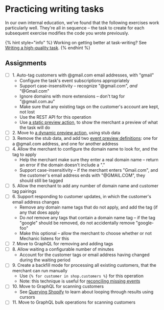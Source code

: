# Practicing writing tasks

In our own internal education, we've found that the following exercises work particularly well. They're all in sequence – the task to create for each subsequent exercise modifies the code you wrote previously.

{% hint style="info" %}
Working on getting better at task-writing? See [Writing a high-quality task](../../techniques/writing-a-high-quality-task.md).
{% endhint %}

## Assignments

* [ ] 1\. Auto-tag customers with @gmail.com email addresses, with "gmail"
  * Configure the task's event subscriptions appropriately
  * Support case-insensitivity – recognize "@gmail.com", _and_ "@Gmail.com"
  * Ignore domains with more extensions – don't tag for "@gmail.com.au"
  * Make sure that any existing tags on the customer's account are kept, not lost
  * Use the REST API for this operation
  * Use [a static preview action](../../core/tasks/previews/#static-preview-actions), to show the merchant a preview of what the task will do
* [ ] 2\. Move to [a dynamic preview action](../../core/tasks/previews/#dynamic-preview-actions), using stub data
* [ ] 3\. Remove the stub data, and add two [event preview definitions](../../core/tasks/previews/events.md): one for a @gmail.com address, and one for another address
* [ ] 4\. Allow the merchant to configure the domain name to look for, and the tag to apply
  * Help the merchant make sure they enter a real domain name – return an error if the domain doesn't include a "."
  * Support case-insensitivity – if the merchant enters "Gmail.com", and the customer's email address ends with "@GMAIL.COM", they should still be tagged
* [ ] 5\. Allow the merchant to add any number of domain name and customer tag pairings
* [ ] 6\. Support responding to customer updates, in which the customer's email address changes
  * Remove any domain name tags that do not apply, and add the tag (if any that does apply
  * Do _not_ remove any tags that contain a domain name tag – if the tag "google" should be removed, do not accidentally remove "google-foo"
  * Make this optional – allow the merchant to choose whether or not Mechanic listens for this
* [ ] 7\. Move to GraphQL for removing and adding tags
* [ ] 8\. Allow waiting a configurable number of minutes
  * Account for the customer tags or email address having changed during the waiting period
* [ ] 9\. Create a backfill mode for processing all existing customers, that the merchant can run manually
  * Use `{% for customer in shop.customers %}` for this operation
  * Note: this technique is useful for [reconciling missing events](../../core/shopify/events/reconciling-missing-events.md)
* [ ] 10\. Move to GraphQL for scanning customers
  * See [Querying Shopify](../../core/shopify/read/) to learn about looping through results using cursors
* [ ] 11\. Move to GraphQL bulk operations for scanning customers
